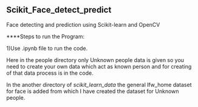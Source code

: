 ## Scikit_Face_detect_predict
Face detecting and prediction using Scikit-learn  and OpenCV

****Steps to run the Program:

1)Use .ipynb file to run the code.

Here in the people directory only Unknown people data is given  so  you need to create your own data which act as known person  and for creating of that data  process is in the code.
 
In the another directory of _scikit_learn_data_  the general lfw_home dataset for face is added from which I have created the dataset for Unknown people.

